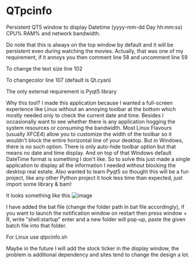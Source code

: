 # QTpcinfo
Persistent QT5 window to display Datetime (yyyy-mm-dd Day hh:mm:ss) CPU% RAM% and network bandwidth.

Do note that this is always on the top window by default and it will be persistent even during watching the movies. Actually, that was one of my requirement, if it annoys you then comment line 58 and uncomment line 59

To change the text size line 102

To changecolor line 107 (default is Qt.cyan)

The only external requirement is Pyqt5 library <pip install pyqt5>

Why this tool?
I made this application because I wanted a full-screen experience like Linux without an annoying toolbar at the bottom which mostly needed only to check the current date and time. Besides I occasionally want to see whether there is any application hogging the system resources or consuming the bandwidth. Most Linux Flavours (usually XFCE4) allow you to customize the width of the toolbar so it wouldn't block the entire horizontal line of your desktop. But in Windows, there is no such option. There is only auto-hide toolbar option but that means no date and time display. And on top of that Windows default DateTime format is something I don't like. So to solve this just made a single application to display all the information I needed without blocking the desktop real estate. Also wanted to learn Pyqt5 so thought this will be a fun project, like any other Python project it took less time than expected, just import some library & bam!  

It looks something like this 
![image](https://user-images.githubusercontent.com/28746824/108650638-ffa0e780-74e5-11eb-8df8-136c279c3992.png)


I have added the bat file (change the folder path in bat file accordingly), if you want to launch the notification window on restart then press window + R, write "shell:startup" enter and a new folder will pop-up, paste the given batch file into that folder.

For Linux use qtpcinfo.sh 

Maybe in the future I will add the stock ticker in the display window, the problem is additional dependency and sites tend to change the design a lot.
